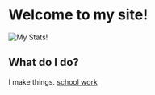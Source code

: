 # Welcome to my site!
![My Stats!](https://github-readme-stats.vercel.app/api/pin/?username=derryktutt&repo=derryktutt.github.io&show_icons=true&bg_color=DEG,fa9372,e67097&title_color=fff&text_color=fff) 
## What do I do?
I make things.
<a href="community">school work</a>
